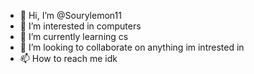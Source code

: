 - 👋 Hi, I’m @Sourylemon11
- 👀 I’m interested in computers
- 🌱 I’m currently learning cs
- 💞️ I’m looking to collaborate on anything im intrested in
- 📫 How to reach me idk

<!---
Sourylemon11/Sourylemon11 is a ✨ special ✨ repository because its `README.md` (this file) appears on your GitHub profile.
You can click the Preview link to take a look at your changes.
--->
